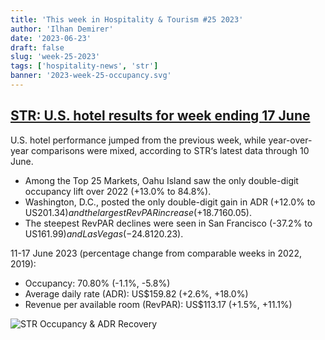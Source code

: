 ```yaml
---
title: 'This week in Hospitality & Tourism #25 2023'
author: 'Ilhan Demirer'
date: '2023-06-23'
draft: false
slug: 'week-25-2023'
tags: ['hospitality-news', 'str']
banner: '2023-week-25-occupancy.svg'
---
```


## [STR: U.S. hotel results for week ending 17 June](https://str.com/press-release/str-us-hotel-results-week-ending-17-june)

U.S. hotel performance jumped from the previous week, while year-over-year comparisons were mixed, according to STR‘s latest data through 10 June.

- Among the Top 25 Markets, Oahu Island saw the only double-digit occupancy lift over 2022 (+13.0% to 84.8%).
- Washington, D.C., posted the only double-digit gain in ADR (+12.0% to US$201.34) and the largest RevPAR increase (+18.7% to US$160.05).
- The steepest RevPAR declines were seen in San Francisco (-37.2% to US$161.99) and Las Vegas (-24.8% to US$120.23).

11-17 June 2023 (percentage change from comparable weeks in 2022, 2019):

- Occupancy: 70.80% (-1.1%, -5.8%)
- Average daily rate (ADR): US$159.82 (+2.6%, +18.0%)
- Revenue per available room (RevPAR): US$113.17 (+1.5%, +11.1%)

![STR Occupancy & ADR Recovery](/images/blogimages/2023-week-25-occupancy.svg)
